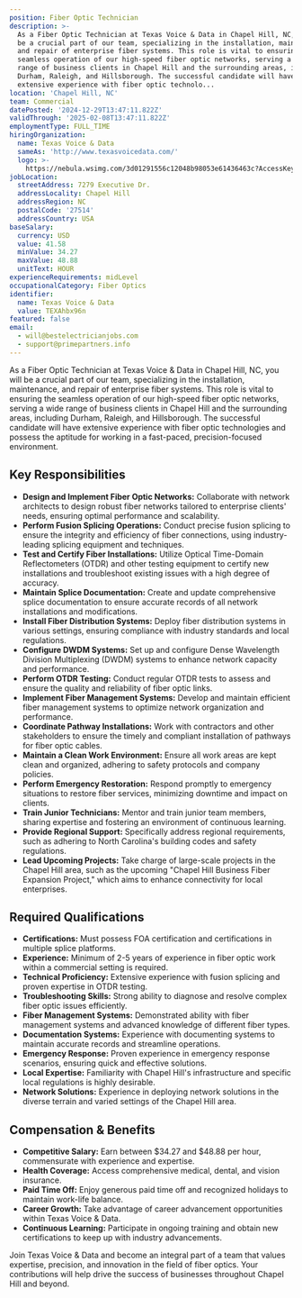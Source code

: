 ```yaml
---
position: Fiber Optic Technician
description: >-
  As a Fiber Optic Technician at Texas Voice & Data in Chapel Hill, NC, you will
  be a crucial part of our team, specializing in the installation, maintenance,
  and repair of enterprise fiber systems. This role is vital to ensuring the
  seamless operation of our high-speed fiber optic networks, serving a wide
  range of business clients in Chapel Hill and the surrounding areas, including
  Durham, Raleigh, and Hillsborough. The successful candidate will have
  extensive experience with fiber optic technolo...
location: 'Chapel Hill, NC'
team: Commercial
datePosted: '2024-12-29T13:47:11.822Z'
validThrough: '2025-02-08T13:47:11.822Z'
employmentType: FULL_TIME
hiringOrganization:
  name: Texas Voice & Data
  sameAs: 'http://www.texasvoicedata.com/'
  logo: >-
    https://nebula.wsimg.com/3d01291556c12048b98053e61436463c?AccessKeyId=1694F521AED933792FFF&disposition=0&alloworigin=1
jobLocation:
  streetAddress: 7279 Executive Dr.
  addressLocality: Chapel Hill
  addressRegion: NC
  postalCode: '27514'
  addressCountry: USA
baseSalary:
  currency: USD
  value: 41.58
  minValue: 34.27
  maxValue: 48.88
  unitText: HOUR
experienceRequirements: midLevel
occupationalCategory: Fiber Optics
identifier:
  name: Texas Voice & Data
  value: TEXAhbx96n
featured: false
email:
  - will@bestelectricianjobs.com
  - support@primepartners.info
---
```




As a Fiber Optic Technician at Texas Voice & Data in Chapel Hill, NC, you will be a crucial part of our team, specializing in the installation, maintenance, and repair of enterprise fiber systems. This role is vital to ensuring the seamless operation of our high-speed fiber optic networks, serving a wide range of business clients in Chapel Hill and the surrounding areas, including Durham, Raleigh, and Hillsborough. The successful candidate will have extensive experience with fiber optic technologies and possess the aptitude for working in a fast-paced, precision-focused environment. 

## Key Responsibilities

- **Design and Implement Fiber Optic Networks:** Collaborate with network architects to design robust fiber networks tailored to enterprise clients' needs, ensuring optimal performance and scalability. 
- **Perform Fusion Splicing Operations:** Conduct precise fusion splicing to ensure the integrity and efficiency of fiber connections, using industry-leading splicing equipment and techniques.
- **Test and Certify Fiber Installations:** Utilize Optical Time-Domain Reflectometers (OTDR) and other testing equipment to certify new installations and troubleshoot existing issues with a high degree of accuracy.
- **Maintain Splice Documentation:** Create and update comprehensive splice documentation to ensure accurate records of all network installations and modifications.
- **Install Fiber Distribution Systems:** Deploy fiber distribution systems in various settings, ensuring compliance with industry standards and local regulations.
- **Configure DWDM Systems:** Set up and configure Dense Wavelength Division Multiplexing (DWDM) systems to enhance network capacity and performance.
- **Perform OTDR Testing:** Conduct regular OTDR tests to assess and ensure the quality and reliability of fiber optic links.
- **Implement Fiber Management Systems:** Develop and maintain efficient fiber management systems to optimize network organization and performance.
- **Coordinate Pathway Installations:** Work with contractors and other stakeholders to ensure the timely and compliant installation of pathways for fiber optic cables.
- **Maintain a Clean Work Environment:** Ensure all work areas are kept clean and organized, adhering to safety protocols and company policies.
- **Perform Emergency Restoration:** Respond promptly to emergency situations to restore fiber services, minimizing downtime and impact on clients.
- **Train Junior Technicians:** Mentor and train junior team members, sharing expertise and fostering an environment of continuous learning.
- **Provide Regional Support:** Specifically address regional requirements, such as adhering to North Carolina's building codes and safety regulations.
- **Lead Upcoming Projects:** Take charge of large-scale projects in the Chapel Hill area, such as the upcoming "Chapel Hill Business Fiber Expansion Project," which aims to enhance connectivity for local enterprises.

## Required Qualifications

- **Certifications:** Must possess FOA certification and certifications in multiple splice platforms.
- **Experience:** Minimum of 2-5 years of experience in fiber optic work within a commercial setting is required.
- **Technical Proficiency:** Extensive experience with fusion splicing and proven expertise in OTDR testing.
- **Troubleshooting Skills:** Strong ability to diagnose and resolve complex fiber optic issues efficiently.
- **Fiber Management Systems:** Demonstrated ability with fiber management systems and advanced knowledge of different fiber types.
- **Documentation Systems:** Experience with documenting systems to maintain accurate records and streamline operations.
- **Emergency Response:** Proven experience in emergency response scenarios, ensuring quick and effective solutions.
- **Local Expertise:** Familiarity with Chapel Hill's infrastructure and specific local regulations is highly desirable.
- **Network Solutions:** Experience in deploying network solutions in the diverse terrain and varied settings of the Chapel Hill area.

## Compensation & Benefits

- **Competitive Salary:** Earn between $34.27 and $48.88 per hour, commensurate with experience and expertise.
- **Health Coverage:** Access comprehensive medical, dental, and vision insurance.
- **Paid Time Off:** Enjoy generous paid time off and recognized holidays to maintain work-life balance.
- **Career Growth:** Take advantage of career advancement opportunities within Texas Voice & Data.
- **Continuous Learning:** Participate in ongoing training and obtain new certifications to keep up with industry advancements. 

Join Texas Voice & Data and become an integral part of a team that values expertise, precision, and innovation in the field of fiber optics. Your contributions will help drive the success of businesses throughout Chapel Hill and beyond.
